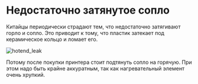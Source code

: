 # Недостаточно затянутое сопло

Китайцы периодически страдают тем, что недостаточно затягивают горло и сопло. Это приводит к тому, что пластик затекает под керамическое кольцо и ломает его.

![hotend_leak](../img/hotend_leak.jpg)

Потому после покупки принтера стоит подтянуть сопло на горячую. При этом надо быть крайне аккуратным, так как нагревательный элемент очень хрупкий.
